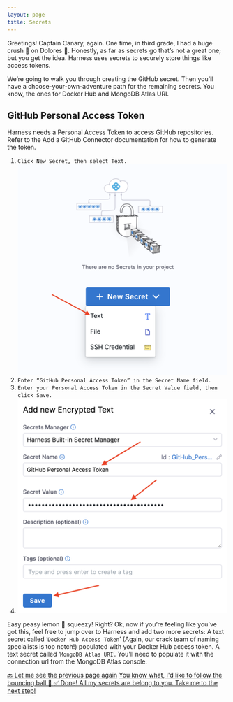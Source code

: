 ```yaml
---
layout: page
title: Secrets
---
```


Greetings! Captain Canary, again. One time, in third grade, I had a huge crush 💞 on Dolores 🦢. Honestly, as far as secrets go that’s not a great one; but you get the idea. Harness uses secrets to securely store things like access tokens. 

We’re going to walk you through creating the GitHub secret. Then you’ll have a choose-your-own-adventure path for the remaining secrets. You know, the ones for Docker Hub and MongoDB Atlas URI.

## GitHub Personal Access Token
Harness needs a Personal Access Token to access GitHub repositories. Refer to the Add a GitHub Connector documentation for how to generate the token.

1. `Click New Secret, then select Text.`
   ![Picture of the Harness new secret UI](/assets/images/1.png)
2. `Enter “GitHub Personal Access Token” in the Secret Name field.`
3. `Enter your Personal Access Token in the Secret Value field, then click Save.`
4. ![Picture of the Harness new encrypted text secret UI](/assets/images/2.png)


Easy peasy lemon 🍋 squeezy! Right? Ok, now if you’re feeling like you’ve got this, feel free to jump over to Harness and add two more secrets:
A text secret called ‘`Docker Hub Access Token`’ (Again, our crack team of naming specialists is top notch!) populated with your Docker Hub access token.
A text secret called ‘`MongoDB Atlas URI`’. You'll need to populate it with the connection url from the MongoDB Atlas console.

<a class="btn btn-primary" href="../Namespaces/creatingTheNamespace">🔙 Let me see the previous page again</a>
<a class="btn btn-primary" href="../Secrets/secretsDetails">You know what, I'd like to follow the bouncing ball 🏀 </a>
<a class="btn btn-primary" href="../Connectors/connectorsIntro">✅ Done! All my secrets are belong to you. Take me to the next step!</a>